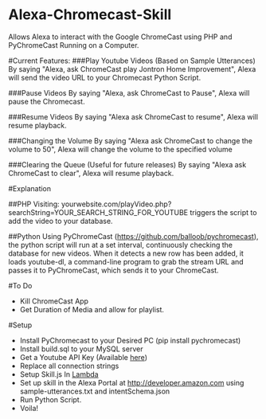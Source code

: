# Alexa-Chromecast-Skill
Allows Alexa to interact with the Google ChromeCast using PHP and PyChromeCast Running on a Computer.

#Current Features:
###Play Youtube Videos (Based on Sample Utterances)
By saying "Alexa, ask ChromeCast play Jontron Home Improvement", Alexa will send the video URL to your Chromecast Python Script.

###Pause Videos
By saying "Alexa, ask ChromeCast to Pause", Alexa will pause the Chromecast.

###Resume Videos
By saying "Alexa ask ChromeCast to resume", Alexa will resume playback.

###Changing the Volume
By saying "Alexa ask ChromeCast to change the volume to 50", Alexa will change the volume to the specified volume

###Clearing the Queue (Useful for future releases)
By saying "Alexa ask ChromeCast to clear", Alexa will resume playback.

#Explanation

##PHP
  Visiting: yourwebsite.com/playVideo.php?searchString=YOUR_SEARCH_STRING_FOR_YOUTUBE triggers the script to add the video to your database.

##Python
  Using PyChromeCast (https://github.com/balloob/pychromecast), the python script will run at a set interval, continuously checking the database for new videos. When it detects a new row has been added, it loads youtube-dl, a command-line program to grab the stream URL and passes it to PyChromeCast, which sends it to your ChromeCast.
  
#To Do
  - Kill ChromeCast App
  - Get Duration of Media and allow for playlist.

#Setup
  - Install PyChromecast to your Desired PC (pip install pychromecast)
  - Install build.sql to your MySQL server
  - Get a Youtube API Key (Available [here](https://console.developers.google.com))
  - Replace all connection strings
  - Setup Skill.js In [Lambda](http://aws.amazon.com/)
  - Set up skill in the Alexa Portal at http://developer.amazon.com using sample-utterances.txt and intentSchema.json
  - Run Python Script.
  - Voila!

